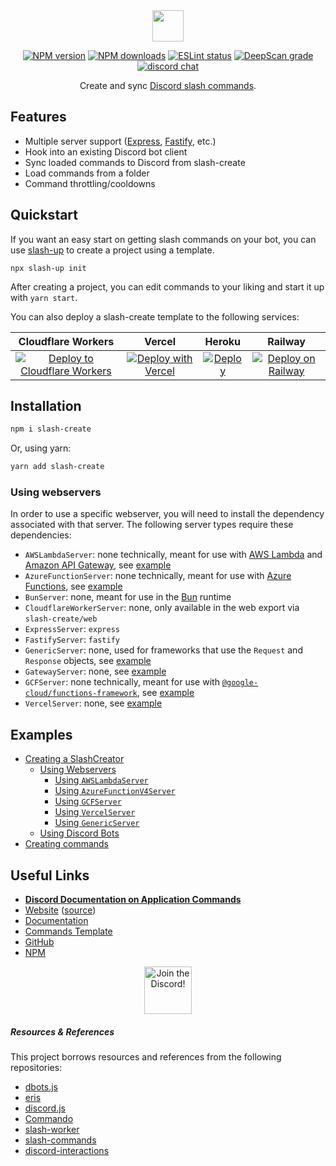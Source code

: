 <div align="center">

<img src="/static/textlogo.png" height="50">

[![NPM version](https://img.shields.io/npm/v/slash-create?maxAge=3600)](https://www.npmjs.com/package/slash-create) [![NPM downloads](https://img.shields.io/npm/dt/slash-create?maxAge=3600)](https://www.npmjs.com/package/slash-create) [![ESLint status](https://github.com/Snazzah/slash-create/workflows/ESLint/badge.svg)](https://github.com/Snazzah/slash-create/actions?query=workflow%3A%22ESLint%22) [![DeepScan grade](https://deepscan.io/api/teams/11596/projects/15103/branches/297399/badge/grade.svg)](https://deepscan.io/dashboard#view=project&tid=11596&pid=15103&bid=297399) [![discord chat](https://img.shields.io/discord/311027228177727508?logo=discord&logoColor=white)](https://snaz.in/discord)

Create and sync [Discord slash commands](https://discord.com/developers/docs/interactions/application-commands).


</div>

## Features
- Multiple server support ([Express](http://expressjs.com/), [Fastify](https://fastify.io/), etc.)
- Hook into an existing Discord bot client
- Sync loaded commands to Discord from slash-create
- Load commands from a folder
- Command throttling/cooldowns

## Quickstart

If you want an easy start on getting slash commands on your bot, you can use [slash-up](https://github.com/Snazzah/slash-up) to create a project using a template.
```
npx slash-up init
```
After creating a project, you can edit commands to your liking and start it up with `yarn start`.

You can also deploy a slash-create template to the following services:

| Cloudflare Workers | Vercel | Heroku | Railway |
|:-:|:-:|:-:|:-:|
| [![Deploy to Cloudflare Workers](https://deploy.workers.cloudflare.com/button)](https://deploy.workers.cloudflare.com/?url=https://github.com/Snazzah/slash-create-worker) | [![Deploy with Vercel](https://vercel.com/button)](https://vercel.com/new/clone?repository-url=https%3A%2F%2Fgithub.com%2FSnazzah%2Fslash-create-vercel&env=DISCORD_APP_ID,DISCORD_PUBLIC_KEY,DISCORD_BOT_TOKEN&envDescription=Variables%20needed%20to%20recognize%20and%20operate%20slash%20commands.&project-name=discord-interactions&repo-name=discord-slash-commands&demo-description=Deploy%20a%20slash-create%20server%20for%20Discord%20interactions.&demo-image=https%3A%2F%2Fget.snaz.in%2F4MVTTaR.png&demo-title=%2Fcreate&demo-url=https%3A%2F%2Fslash-create.js.org) | [![Deploy](https://www.herokucdn.com/deploy/button.svg)](https://heroku.com/deploy?template=https://github.com/Snazzah/slash-create-template/tree/master) | [![Deploy on Railway](https://railway.app/button.svg)](https://railway.app/new/template/h6aVmv?referralCode=snazzah) |

## Installation
```sh
npm i slash-create
```
Or, using yarn:
```sh
yarn add slash-create
```

### Using webservers
In order to use a specific webserver, you will need to install the dependency associated with that server. The following server types require these dependencies:
- `AWSLambdaServer`: none technically, meant for use with [AWS Lambda](https://aws.amazon.com/lambda) and [Amazon API Gateway](https://aws.amazon.com/api-gateway), see [example](https://slash-create.js.org/#/docs/main/latest/examples/lambda)
- `AzureFunctionServer`: none technically, meant for use with [Azure Functions](https://docs.microsoft.com/en-us/azure/azure-functions/), see [example](https://slash-create.js.org/#/docs/main/latest/examples/azure)
- `BunServer`: none, meant for use in the [Bun](https://bun.sh) runtime
- `CloudflareWorkerServer`: none, only available in the web export via `slash-create/web`
- `ExpressServer`: `express`
- `FastifyServer`: `fastify`
- `GenericServer`: none, used for frameworks that use the `Request` and `Response` objects, see [example](https://slash-create.js.org/#/docs/main/latest/examples/generic)
- `GatewayServer`: none, see [example](https://slash-create.js.org/#/docs/main/latest/examples/discord-bot)
- `GCFServer`: none technically, meant for use with [`@google-cloud/functions-framework`](https://npm.im/@google-cloud/functions-framework), see [example](https://slash-create.js.org/#/docs/main/latest/examples/gcf)
- `VercelServer`: none, see [example](https://slash-create.js.org/#/docs/main/latest/examples/vercel)

## Examples
- [Creating a SlashCreator](https://slash-create.js.org/#/docs/main/latest/examples/basic)
  - [Using Webservers](https://slash-create.js.org/#/docs/main/latest/examples/webserver)
    - [Using `AWSLambdaServer`](https://slash-create.js.org/#/docs/main/latest/examples/lambda)
    - [Using `AzureFunctionV4Server`](https://slash-create.js.org/#/docs/main/latest/examples/azure)
    - [Using `GCFServer`](https://slash-create.js.org/#/docs/main/latest/examples/gcf)
    - [Using `VercelServer`](https://slash-create.js.org/#/docs/main/latest/examples/vercel)
    - [Using `GenericServer`](https://slash-create.js.org/#/docs/main/latest/examples/generic)
  - [Using Discord Bots](https://slash-create.js.org/#/docs/main/latest/examples/discord-bot)
- [Creating commands](https://slash-create.js.org/#/docs/main/latest/examples/command)

## Useful Links
- [**Discord Documentation on Application Commands**](https://discord.com/developers/docs/interactions/application-commands)
- [Website](https://slash-create.js.org/) ([source](https://github.com/Snazzah/slash-create-website))
- [Documentation](https://slash-create.js.org/#/docs/main/latest/general/welcome)
- [Commands Template](https://github.com/Snazzah/slash-create-template)
- [GitHub](https://github.com/Snazzah/slash-create)
- [NPM](https://www.npmjs.com/package/slash-create)

<div align="center">
    <a target="_blank" href="https://snaz.in/discord" title="Join the Discord!">
        <img  src="https://discordapp.com/api/guilds/311027228177727508/widget.png?style=banner2" height="76px" draggable="false" alt="Join the Discord!">
    </a>
</div>

##### Resources & References
This project borrows resources and references from the following repositories:
- [dbots.js](https://github.com/dbots-pkg/dbots.js)
- [eris](https://github.com/abalabahaha/eris)
- [discord.js](https://github.com/discordjs/discord.js)
- [Commando](https://github.com/discordjs/Commando)
- [slash-worker](https://github.com/A5rocks/slash-worker)
- [slash-commands](https://github.com/MeguminSama/discord-slash-commands)
- [discord-interactions](https://github.com/discord/discord-interactions-js)
